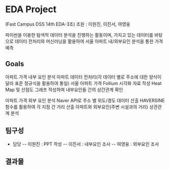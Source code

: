 # EDA Project 
(Fast Campus DSS 14th EDA-3조)
조원 : 이원진, 이진서, 여영웅 

파이썬을 이용한 탐색적 데이터 분석을 진행하는 활동이며, 가지고 있는 데이터를 바탕으로 데이터 전처리와 머신러닝을 활용하여 서울 아파트 내/외부요인 분석을 통한 가격 예측

## Goals

아파트 가격 내부 요인 분석
 아파트 데이터 전처리(각 데이터 별로 주소에 대한 양식이 달라 표준 정규식을 활용하여 통일)
 서울 아파트 가격 Follium 시각화 자료 작성
 Heat Map 및 산점도 그래프 작성하여 내부요인들 간의 상간관계 확인

아파트 가격 외부 요인 분석
 Naver API로 주소 별 위도/경도 데이터 산출
 HAVERSINE 함수를 활용하여 각 지점 간 거리 산출
 아파트와 외부요인(주변 시설과의 거리) 상관관계 분석
 
 
 ## 팀구성


- 담당 
-- 이원진 : PPT 작성
-- 이진서 : 내부요인 조사
-- 여영웅 : 외부요인 조사

## 결과물
   ###
   
